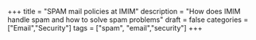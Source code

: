 +++
title = "SPAM mail policies at IMIM"
description = "How does IMIM handle spam and how to solve spam problems"
draft = false
categories = ["Email","Security"]
tags = ["spam", "email","security"]
+++

